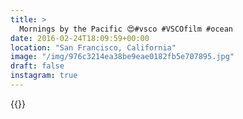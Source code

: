 ```yaml
---
title: >
  Mornings by the Pacific 😍#vsco #VSCOfilm #ocean
date: 2016-02-24T18:09:59+00:00
location: "San Francisco, California"
image: "/img/976c3214ea38be9eae0182fb5e707895.jpg"
draft: false
instagram: true
---
```


{{<photo src="/img/976c3214ea38be9eae0182fb5e707895.jpg">}}

